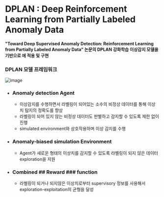 #  DPLAN : Deep Reinforcement Learning from Partially Labeled Anomaly Data

#### "Toward Deep Supervised Anomaly Detection: Reinforcement Learning from Partially Labeled Anomaly Data” 논문의 DPLAN 강화학습 이상감지 모델을 기반으로 에 적용 및 구현

### DPLAN 모델 프레임워크
![image](https://user-images.githubusercontent.com/121276658/209277044-16bb3bbf-7e46-4483-9d2d-fda2befbbd2d.png)

* ### Anomaly detection Agent   
  * 이상감지를 수행하면서 라벨링이 되어있는 소수의 비정상 데이터를 통해 이상치 탐지의 정확도를 향상  
  * 라벨링이 되어 있지 않는 비정상 데이터도 판별하고 감지할 수 있도록 제한 없이 진행  
  * simulated environment와 상호작용하며 이상 감지를 수행
 
* ### Anomaly-biased simulation Environment   
  * Agent가 새로운 형태의 이상치를 감지할 수 있도록 라벨링이 되지 않은 데이터 exploration을 지원
 
* ### Combined ## Reward ### function   
  * 라벨링이 되거나 되지않은 이상치로부터 supervisory 정보를 사용해서 exploration-exploitation의 균형을 달성
